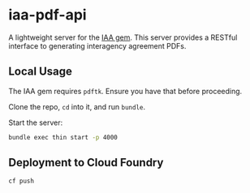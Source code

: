 # iaa-pdf-api

A lightweight server for the [IAA gem](https://github.com/18f/iaa-gem). This server provides a RESTful interface to generating interagency agreement PDFs.

## Local Usage

The IAA gem requires `pdftk`. Ensure you have that before proceeding.

Clone the repo, `cd` into it, and run `bundle`.

Start the server:

```bash
bundle exec thin start -p 4000
```

## Deployment to Cloud Foundry

```
cf push
```